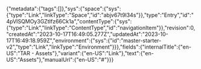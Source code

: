 {"metadata":{"tags":[]},"sys":{"space":{"sys":{"type":"Link","linkType":"Space","id":"abjv67t9l34s"}},"type":"Entry","id":"4pVISQMOy3GZtIfz66Ck1a","contentType":{"sys":{"type":"Link","linkType":"ContentType","id":"navigationItem"}},"revision":0,"createdAt":"2023-10-17T16:49:05.277Z","updatedAt":"2023-10-17T16:49:18.959Z","environment":{"sys":{"id":"master-starter-v2","type":"Link","linkType":"Environment"}}},"fields":{"internalTitle":{"en-US":"TAR - Assets"},"variant":{"en-US":"Link"},"text":{"en-US":"Assets"},"manualUrl":{"en-US":"#"}}}